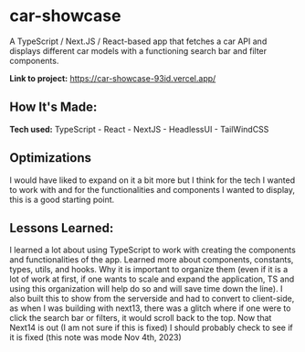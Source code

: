 # car-showcase
A TypeScript / Next.JS / React-based app that fetches a car API and displays different car models with a functioning search bar and filter components.

**Link to project:** https://car-showcase-93id.vercel.app/

## How It's Made:
**Tech used:** TypeScript - React - NextJS - HeadlessUI - TailWindCSS


## Optimizations
I would have liked to expand on it a bit more but I think for the tech I wanted to work with and for the functionalities and components I wanted to display, this is a good starting point.

## Lessons Learned:
I learned a lot about using TypeScript to work with creating the components and functionalities of the app. Learned more about components, constants, types, utils, and hooks. Why it is important to organize them (even if it is a lot of work at first, if one wants to scale and expand the application, TS and using this organization will help do so and will save time down the line). I also built this to show from the serverside and had to convert to client-side, as when I was building with next13, there was a glitch where if one were to click the search bar or filters, it would scroll back to the top. Now that Next14 is out (I am not sure if this is fixed) I should probably check to see if it is fixed (this note was mode Nov 4th, 2023)
